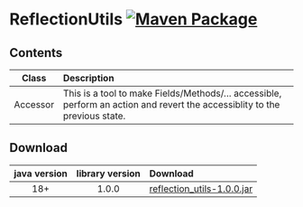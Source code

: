 # ReflectionUtils [![Maven Package](https://github.com/tinycodecrank/ReflectionUtils/actions/workflows/maven-publish.yml/badge.svg)](https://github.com/tinycodecrank/ReflectionUtils/actions/workflows/maven-publish.yml)

## Contents

Class    | Description
:------: | :----------
Accessor | This is a tool to make Fields/Methods/… accessible, perform an action and revert the accessiblity to the previous state.

## Download

java version | library version | Download
:----------: | :-------------: | :-------
18+          | 1.0.0           | [reflection_utils-1.0.0.jar](https://github-registry-files.githubusercontent.com/524979859/4111ed80-1cac-11ed-9d2b-cce4861355f1?X-Amz-Algorithm=AWS4-HMAC-SHA256&X-Amz-Credential=AKIAIWNJYAX4CSVEH53A%2F20220815%2Fus-east-1%2Fs3%2Faws4_request&X-Amz-Date=20220815T130947Z&X-Amz-Expires=300&X-Amz-Signature=b26453a12cd4ffee2dc66a2c64858bd94b7c56a903374150bec89a3b30f38ce3&X-Amz-SignedHeaders=host&actor_id=0&key_id=0&repo_id=524979859&response-content-disposition=filename%3Dreflection_utils-1.0.0.jar&response-content-type=application%2Foctet-stream)
